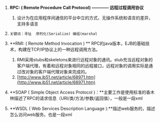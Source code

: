 1. **RPC: \( Remote Procedure Call  Protocol\) ———— 远程过程调用协议**  
   1. 设计为在应用程序间通信的平台中立的方式，无操作系统和语言的差异，支持多语言

2. ```
   关键词：寻址  序列化(Serialize) 编组(marshal
   ```
3. **RMI: \( Remote Method Invocation \) ** RPC的java版本，EJB的基础技术，构建在TCP/IP协议上的一种远程调用方法。
   1. RMI采用stubs和skeletons来进行远程对象的通讯。stub充当远程对象的客户端代理，有着和远程对象相同的远程接口，远程对象的调用实际是通过改对象的客户端代理对象来完成的。
   2. [http://www.jb51.net/article/68971.htm](http://www.jb51.net/article/68971.htm)
4. **SOAP \( Simple Object Access Protocol \)：**主要工作是使用标准的香木林描述了RPC的请求信息（URI/类/方法/参数/返回值），一般是一段xml
5. **WSDL \( Web Services Description Language \):**描述web服务的，描述怎么访问web服务。也是一段xml



